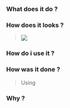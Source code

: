 # 

### What does it do ?
> 

### How does it looks ?
> ![](pic.png)

### How do i use it ?
> 

### How was it done ?
> Using 

### Why ?
> 
